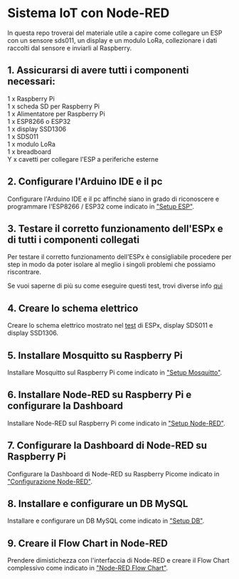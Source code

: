 # Sistema IoT con Node-RED

In questa repo troverai del materiale utile a capire come collegare un ESP con un sensore sds011, un display e un modulo LoRa, collezionare i dati raccolti dal sensore e inviarli al Raspberry.

## 1. Assicurarsi di avere tutti i componenti necessari:

1 x Raspberry Pi  
1 x scheda SD per Raspberry Pi  
1 x Alimentatore per Raspberry Pi  
1 x ESP8266 o ESP32  
1 x display SSD1306  
1 x SDS011  
1 x modulo LoRa  
1 x breadboard  
Y x cavetti per collegare l'ESP a periferiche esterne  

## 2. Configurare l'Arduino IDE e il pc

Configurare l'Arduino IDE e il pc affinché siano in grado di riconoscere e programmare l'ESP8266 / ESP32 come indicato in ["Setup ESP"](./esp_setup.html).

## 3. Testare il corretto funzionamento dell'ESPx e di tutti i componenti collegati

Per testare il corretto funzionamento dell'ESPx è consigliabile procedere per step in modo da poter isolare al meglio i singoli problemi che possiamo riscontrare.

Se vuoi saperne di più su come eseguire questi test, trovi diverse info [qui](./tests/esp_tests.html)

## 4. Creare lo schema elettrico

Creare lo schema elettrico mostrato nel [test](./tests/sds011_display_test.html) di ESPx, display SDS011 e display SSD1306.

## 5. Installare Mosquitto su Raspberry Pi

Installare Mosquitto sul Raspberry Pi come indicato in ["Setup Mosquitto"](./mosquitto_setup.html).

## 6. Installare Node-RED su Raspberry Pi e configurare la Dashboard

Installare Node-RED sul Raspberry Pi come indicato in ["Setup Node-RED"](./nodered_setup.html).

## 7. Configurare la Dashboard di Node-RED su Raspberry Pi

Configurare la Dashboard di Node-RED su Raspberry Picome indicato in ["Configurazione Node-RED"](./nodered_config.html).

## 8. Installare e configurare un DB MySQL

Installare e configurare un DB MySQL come indicato in ["Setup DB"](./db_setup.html).

## 9. Creare il Flow Chart in Node-RED

Prendere dimistichezza con l'interfaccia di Node-RED e creare il Flow Chart complessivo come indicato in ["Node-RED Flow Chart"](./nodered_flow_chart.html).
